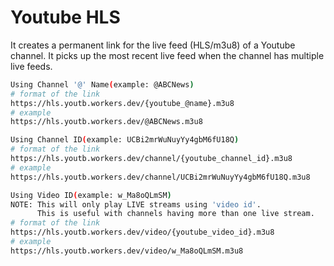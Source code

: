 # Youtube HLS
It creates a permanent link for the live feed (HLS/m3u8) of a Youtube channel. It picks up the most recent live feed when the channel has multiple live feeds.

```bash
Using Channel '@' Name(example: @ABCNews)
# format of the link
https://hls.youtb.workers.dev/{youtube_@name}.m3u8
# example
https://hls.youtb.workers.dev/@ABCNews.m3u8

Using Channel ID(example: UCBi2mrWuNuyYy4gbM6fU18Q)
# format of the link
https://hls.youtb.workers.dev/channel/{youtube_channel_id}.m3u8
# example
https://hls.youtb.workers.dev/channel/UCBi2mrWuNuyYy4gbM6fU18Q.m3u8

Using Video ID(example: w_Ma8oQLmSM)
NOTE: This will only play LIVE streams using 'video id'.
      This is useful with channels having more than one live stream.
# format of the link
https://hls.youtb.workers.dev/video/{youtube_video_id}.m3u8
# example
https://hls.youtb.workers.dev/video/w_Ma8oQLmSM.m3u8
```
